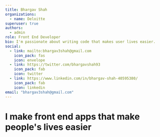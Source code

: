 ```yaml
---
title: Bhargav Shah
organizations:
  - name: Deloitte
superuser: true
authors:
  - admin
role: Front End Developer
bio: I'm passionate about writing code that makes user lives easier.
social:
  - link: mailto:bhargav3shah@gmail.com
    icon_pack: fas
    icon: envelope
  - link: https://twitter.com/bhargavshah93
    icon_pack: fab
    icon: twitter
  - link: https://www.linkedin.com/in/bhargav-shah-40595380/
    icon_pack: fab
    icon: linkedin
email: "bhargav3shah@gmail.com"
---
```


# I make front end apps that make people's lives easier
